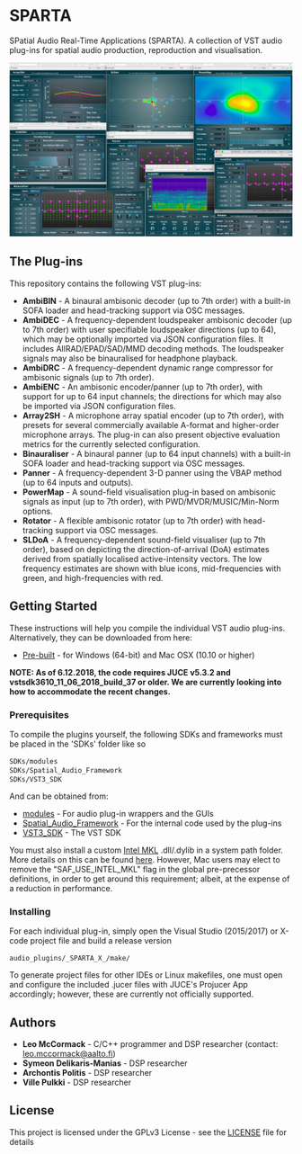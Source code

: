 # SPARTA

SPatial Audio Real-Time Applications (SPARTA). A collection of VST audio plug-ins for spatial audio production, reproduction and visualisation.

![](sparta_screenshot.png)

## The Plug-ins

This repository contains the following VST plug-ins:
* **AmbiBIN** - A binaural ambisonic decoder (up to 7th order) with a built-in SOFA loader and head-tracking support via OSC messages.
* **AmbiDEC** - A frequency-dependent loudspeaker ambisonic decoder (up to 7th order) with user specifiable loudspeaker directions (up to 64), which may be optionally imported via JSON configuration files. It includes AllRAD/EPAD/SAD/MMD decoding methods. The loudspeaker signals may also be binauralised for headphone playback.
* **AmbiDRC** - A frequency-dependent dynamic range compressor for ambisonic signals (up to 7th order). 
* **AmbiENC** - An ambisonic encoder/panner (up to 7th order), with support for up to 64 input channels; the directions for which may also be imported via JSON configuration files. 
* **Array2SH** - A microphone array spatial encoder (up to 7th order), with presets for several commercially available A-format and higher-order microphone arrays. The plug-in can also present objective evaluation metrics for the currently selected configuration.
* **Binauraliser** - A binaural panner (up to 64 input channels) with a built-in SOFA loader and head-tracking support via OSC messages.
* **Panner** - A frequency-dependent 3-D panner using the VBAP method (up to 64 inputs and outputs).
* **PowerMap** - A sound-field visualisation plug-in based on ambisonic signals as input (up to 7th order), with PWD/MVDR/MUSIC/Min-Norm options.
* **Rotator** - A flexible ambisonic rotator (up to 7th order) with head-tracking support via OSC messages. 
* **SLDoA** - A frequency-dependent sound-field visualiser (up to 7th order), based on depicting the direction-of-arrival (DoA) estimates derived from spatially localised active-intensity vectors. The low frequency estimates are shown with blue icons, mid-frequencies with green, and high-frequencies with red. 

## Getting Started

These instructions will help you compile the individual VST audio plug-ins. Alternatively, they can be downloaded from here:
* [Pre-built](http://research.spa.aalto.fi/projects/sparta_vsts/) - for Windows (64-bit) and Mac OSX (10.10 or higher)

**NOTE: As of 6.12.2018, the code requires JUCE v5.3.2 and vstsdk3610_11_06_2018_build_37 or older. We are currently looking into how to accommodate the recent changes.**

### Prerequisites

To compile the plugins yourself, the following SDKs and frameworks must be placed in the 'SDKs' folder like so

```
SDKs/modules
SDKs/Spatial_Audio_Framework
SDKs/VST3_SDK
```
And can be obtained from:

* [modules](https://shop.juce.com/get-juce/download) - For audio plug-in wrappers and the GUIs
* [Spatial_Audio_Framework](https://github.com/leomccormack/Spatial_Audio_Framework) - For the internal code used by the plug-ins
* [VST3_SDK](https://www.steinberg.net/en/company/developers.html) - The VST SDK

You must also install a custom [Intel MKL](https://software.intel.com/en-us/articles/free-ipsxe-tools-and-libraries) .dll/.dylib in a system path folder. More details on this can be found [here](https://github.com/leomccormack/Spatial_Audio_Framework). However, Mac users may elect to remove the "SAF_USE_INTEL_MKL" flag in the global pre-precessor definitions, in order to get around this requirement; albeit, at the expense of a reduction in performance.

### Installing

For each individual plug-in, simply open the Visual Studio (2015/2017) or X-code project file and build a release version

```
audio_plugins/_SPARTA_X_/make/
```

To generate project files for other IDEs or Linux makefiles, one must open and configure the included .jucer files with JUCE's Projucer App accordingly; however, these are currently not officially supported. 

## Authors

* **Leo McCormack** - C/C++ programmer and DSP researcher (contact: leo.mccormack@aalto.fi)
* **Symeon Delikaris-Manias** - DSP researcher
* **Archontis Politis** -  DSP researcher
* **Ville Pulkki** - DSP researcher


## License

This project is licensed under the GPLv3 License - see the [LICENSE](LICENSE) file for details


